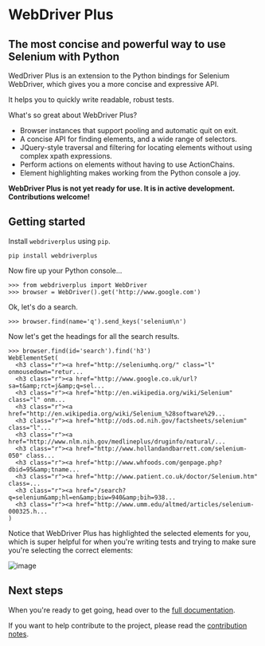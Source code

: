 WebDriver Plus
==============

The most concise and powerful way to use Selenium with Python
-------------------------------------------------------------

WedDriver Plus is an extension to the Python bindings for Selenium WebDriver,
which gives you a more concise and expressive API.

It helps you to quickly write readable, robust tests.

What's so great about WebDriver Plus?

* Browser instances that support pooling and automatic quit on exit.
* A concise API for finding elements, and a wide range of selectors.
* JQuery-style traversal and filtering for locating elements without using
  complex xpath expressions.
* Perform actions on elements without having to use ActionChains.
* Element highlighting makes working from the Python console a joy.

**WebDriver Plus is not yet ready for use. It is in active development. Contributions welcome!**

Getting started
---------------

Install `webdriverplus` using `pip`.

    pip install webdriverplus

Now fire up your Python console...

    >>> from webdriverplus import WebDriver
    >>> browser = WebDriver().get('http://www.google.com')

Ok, let's do a search.

    >>> browser.find(name='q').send_keys('selenium\n')

Now let's get the headings for all the search results.

    >>> browser.find(id='search').find('h3')
    WebElementSet(
      <h3 class="r"><a href="http://seleniumhq.org/" class="l" onmousedown="retur...
      <h3 class="r"><a href="http://www.google.co.uk/url?sa=t&amp;rct=j&amp;q=sel...
      <h3 class="r"><a href="http://en.wikipedia.org/wiki/Selenium" class="l" onm...
      <h3 class="r"><a href="http://en.wikipedia.org/wiki/Selenium_%28software%29...
      <h3 class="r"><a href="http://ods.od.nih.gov/factsheets/selenium" class="l"...
      <h3 class="r"><a href="http://www.nlm.nih.gov/medlineplus/druginfo/natural/...
      <h3 class="r"><a href="http://www.hollandandbarrett.com/selenium-050" class...
      <h3 class="r"><a href="http://www.whfoods.com/genpage.php?dbid=95&amp;tname...
      <h3 class="r"><a href="http://www.patient.co.uk/doctor/Selenium.htm" class=...
      <h3 class="r"><a href="/search?q=selenium&amp;hl=en&amp;biw=940&amp;bih=938...
      <h3 class="r"><a href="http://www.umm.edu/altmed/articles/selenium-000325.h...
    )

Notice that WebDriver Plus has highlighted the selected elements for you, which
is super helpful for when you're writing tests and trying to make sure you're
selecting the correct elements:

![image](https://raw.github.com/tomchristie/webdriverplus/master/docs/screenshot.png)

Next steps
----------

When you're ready to get going, head over to the
[full documentation](http://webdriver-plus.readthedocs.org/).

If you want to help contribute to the project, please read the
[contribution notes](http://webdriver-plus.readthedocs.org/en/latest/topics/contributing.html).

